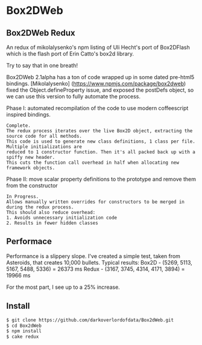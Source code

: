 # Box2DWeb

## Box2DWeb Redux

An redux of mikolalysenko's npm listing of Uli Hecht's port of Box2DFlash which is the flash port of Erin Catto's box2d library.

Try to say that in one breath!

Box2DWeb 2.1alpha has a ton of code wrapped up in some dated pre-html5 bindings.
[Mikolalysenko] (https://www.npmjs.com/package/box2dweb) fixed the Object.defineProperty issue,
and exposed the postDefs object, so we can use this version to fully automate the process.

Phase I: automated recompilation of the code to use modern coffeescript inspired bindings.

    Complete.
    The redux process iterates over the live Box2D object, extracting the source code for all methods.
    This code is used to generate new class definitions, 1 class per file. Multiple initializations are
    reduced to 1 constructor function. Then it's all packed back up with a spiffy new header.
    This cuts the function call overhead in half when allocating new framework objects.


Phase II: move scalar property definitions to the prototype and remove them from the constructor

    In Progress.
    Allows manually written overrides for constructors to be merged in during the redux process.
    This should also reduce overhead:
    1. Avoids unnecessary initialization code
    2. Results in fewer hidden classes


## Performace

Performance is a slippery slope. I've created a simple test, taken from Asteroids,
that creates 10,000 bullets. Typical results:
Box2D - (5269, 5113, 5167, 5488, 5336) = 26373 ms
Redux - (3167, 3745, 4314, 4171, 3894) = 19966 ms

For the most part, I see up to a 25% increase.


## Install

```bash
$ git clone https://github.com/darkoverlordofdata/Box2dWeb.git
$ cd Box2dWeb
$ npm install
$ cake redux
```

